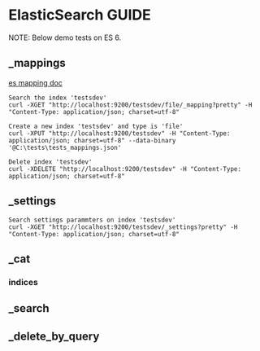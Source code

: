 # ElasticSearch GUIDE

NOTE: Below demo tests on ES 6.

## _mappings

[es mapping doc](https://www.elastic.co/guide/en/elasticsearch/reference/current/mapping.html)

```
Search the index 'testsdev'
curl -XGET "http://localhost:9200/testsdev/file/_mapping?pretty" -H "Content-Type: application/json; charset=utf-8"

Create a new index 'testsdev' and type is 'file'
curl -XPUT "http://localhost:9200/testsdev" -H "Content-Type: application/json; charset=utf-8" --data-binary '@C:\tests\tests_mappings.json'

Delete index 'testsdev'
curl -XDELETE "http://localhost:9200/testsdev" -H "Content-Type: application/json; charset=utf-8"
```

## _settings

```
Search settings parammters on index 'testsdev'
curl -XGET "http://localhost:9200/testsdev/_settings?pretty" -H "Content-Type: application/json; charset=utf-8"
```

## _cat

### indices

## _search

## _delete_by_query


